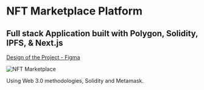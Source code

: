# NFT Marketplace Platform
## Full stack Application built with Polygon, Solidity, IPFS, & Next.js
[Design of the Project - Figma](https://www.figma.com/file/lMZepUAWo5jMurQJOJFC6K/CryptoKet---NFT-Marketplace-UI-Kit?node-id=0%3A1)

![NFT Marketplace](https://i.ibb.co/K2FjvH3/Home.png)

Using Web 3.0 methodologies, Solidity and Metamask.